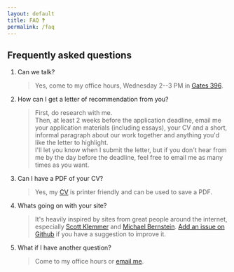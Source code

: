 ```yaml
---
layout: default
title: FAQ ❓
permalink: /faq
---
```


## Frequently asked questions

1. Can we talk?
   > Yes, come to my office hours, Wednesday 2--3 PM in [Gates 396](https://campus-map.stanford.edu/?id=07-450&lat=37.43015919146253&lng=-122.16995022537262&zoom=17).
2. How can I get a letter of recommendation from you?
   > First, do research with me.  
   > Then, at least 2 weeks before the application deadline, email me your application materials (including essays), your CV and a short, informal paragraph about our work together and anything you'd like the letter to highlight.  
   > I'll let you know when I submit the letter, but if you don't hear from me by the day before the deadline, feel free to email me as many times as you want.
3. Can I have a PDF of your CV?
   > Yes, my [CV](https://whiting.me/cv) is printer friendly and can be used to save a PDF.
4. Whats going on with your site?
   > It's heavily inspired by sites from great people around the internet, especially [Scott Klemmer](https://d.ucsd.edu/srk/) and [Michael Bernstein](https://hci.stanford.edu/msb/). [Add an issue on Github](https://github.com/markwhiting/Whiting.me/issues/new) if you have a suggestion to improve it. 
5. What if I have another question?
   > Come to my office hours or [email me](mailto:mark@whiting.me).
